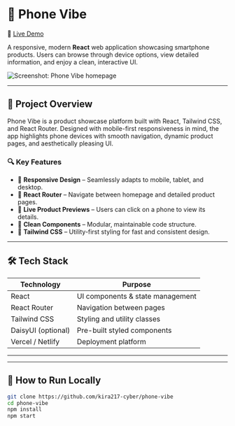 # 📱 Phone Vibe

🔗 [Live Demo](https://phone-vibe.netlify.app/)

A responsive, modern **React** web application showcasing smartphone products. Users can browse through device options, view detailed information, and enjoy a clean, interactive UI.

![Screenshot: Phone Vibe homepage](https://i.ibb.co/DFBDPF4/Screenshot-2025-06-29-052943.png)  <!-- Add your own screenshot in this path -->

---

## 🌟 Project Overview

Phone Vibe is a product showcase platform built with React, Tailwind CSS, and React Router. Designed with mobile-first responsiveness in mind, the app highlights phone devices with smooth navigation, dynamic product pages, and aesthetically pleasing UI.

### 🔍 Key Features

- 📱 **Responsive Design** – Seamlessly adapts to mobile, tablet, and desktop.
- 🔄 **React Router** – Navigate between homepage and detailed product pages.
- 🎯 **Live Product Previews** – Users can click on a phone to view its details.
- 🧩 **Clean Components** – Modular, maintainable code structure.
- 🎨 **Tailwind CSS** – Utility-first styling for fast and consistent design.

---

## 🛠️ Tech Stack

| Technology         | Purpose                            |
|--------------------|-------------------------------------|
| React              | UI components & state management    |
| React Router       | Navigation between pages           |
| Tailwind CSS       | Styling and utility classes         |
| DaisyUI (optional) | Pre-built styled components         |
| Vercel / Netlify   | Deployment platform                 |

---

---

## 🧭 How to Run Locally

```bash
git clone https://github.com/kira217-cyber/phone-vibe
cd phone-vibe
npm install
npm start

